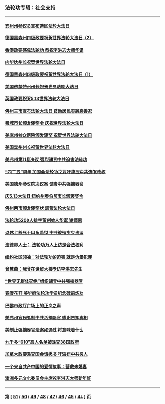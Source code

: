 ### 法轮功专辑：社会支持
---
#### [宾州州参议员宣布选区法轮大法日](../../pages/nf4386/n12939844.md?05120430) 
#### [德国黑森州四级政要祝贺世界法轮大法日（2）](../../pages/nf4386/n12937571.md?05120430) 
#### [香港政要感佩法轮功 恭祝李洪志大师华诞](../../pages/nf4386/n12937400.md?05120430) 
#### [内华达州长祝贺世界法轮大法日](../../pages/nf4386/n12936785.md?05120430) 
#### [德国黑森州四级政要祝贺世界法轮大法日（1）](../../pages/nf4386/n12934877.md?05120430) 
#### [美国佛蒙特州州长祝贺世界法轮大法日](../../pages/nf4386/n12935031.md?05120430) 
#### [英国政要祝贺5.13世界法轮大法日](../../pages/nf4386/n12934700.md?05120430) 
#### [佛州三市宣布法轮大法日 鼓励居民实践真善忍](../../pages/nf4386/n12934466.md?05120430) 
#### [费城市长颁发褒奖令 庆祝世界法轮大法日](../../pages/nf4386/n12928833.md?05120430) 
#### [美麻州参众两院颁发褒奖 祝贺世界法轮大法日](../../pages/nf4386/n12928372.md?05120430) 
#### [美国宾州州长祝贺世界法轮大法日](../../pages/nf4386/n12928310.md?05120430) 
#### [美弗州第11县决议 强烈谴责中共迫害法轮功](../../pages/nf4386/n12925015.md?05120430) 
#### [“四二五”周年 加国会法轮功之友吁施压中共流氓政权](../../pages/nf4386/n12896250.md?05120430) 
#### [美国德州参议院决议案 谴责中共强摘器官](../../pages/nf4386/n12924452.md?05120430) 
#### [庆5.13大法日 纽约州奥伯尼市长颁褒奖令](../../pages/nf4386/n12921706.md?05120430) 
#### [佛州两市颁发褒奖状 颂贺法轮大法日](../../pages/nf4386/n12922678.md?05120430) 
#### [法轮功5200人排字贺创始人华诞 谢师恩](../../pages/nf4386/n12918251.md?05120430) 
#### [退休上校死于山东监狱 中共被指步步违法](../../pages/nf4386/n12914624.md?05120430) 
#### [法律界人士： 法轮功万人上访是合法权利](../../pages/nf4386/n12902232.md?05120430) 
#### [纽约社区领袖：对法轮功的迫害 就是仇恨犯罪](../../pages/nf4386/n12901973.md?05120430) 
#### [曾慧燕：我曾在世贸大楼专访李洪志先生](../../pages/nf4386/n12898729.md?05120430) 
#### [“世界无群体灭绝”组织谴责中共强摘器官](../../pages/nf4386/n12871807.md?05120430) 
#### [春暖花开 美华府法轮功学员纪念碑前炼功](../../pages/nf4386/n12873078.md?05120430) 
#### [巴黎市政厅广场上的正义之声](../../pages/nf4386/n12849786.md?05120430) 
#### [美弗州官民抵制中共活摘器官 感谢告知真相](../../pages/nf4386/n12828339.md?05120430) 
#### [美制止强摘器官法案如通过 将意味着什么](../../pages/nf4386/n12810955.md?05120430) 
#### [九千多“610”恶人名单被递交38国政府](../../pages/nf4386/n12793222.md?05120430) 
#### [加拿大政要递交国会请愿书 吁惩罚中共恶人](../../pages/nf4386/n12782626.md?05120430) 
#### [一个来自共产中国的爱情故事：营救未婚妻](../../pages/nf4386/n12778386.md?05120430) 
#### [澳洲多元文化委员会主席祝李洪志大师新年好](../../pages/nf4386/n12757957.md?05120430) 

---
#### 第 [ [51](./51.md?05120430) / [50](./50.md?05120430) / [49](./49.md?05120430) / [48](./48.md?05120430) / [47](./47.md?05120430) / [46](./46.md?05120430) / [45](./45.md?05120430) / [44](./44.md?05120430) ] 页

